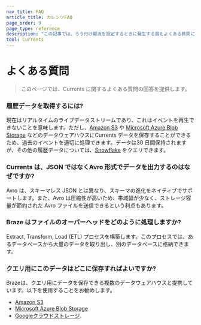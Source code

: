 ```yaml
---
nav_title: FAQ
article_title: カレンツFAQ
page_order: 9
page_type: reference
description: "この記事では、ろう付け電流を設定するときに発生する最もよくある質問について説明します。"
tool: Currents
---
```


# よくある質問

> このページでは、Currents に関するよくある質問の回答を提供します。

### 履歴データを取得するには?

現在はリアルタイムのライブデータストリームであり、これはイベントを再生できないことを意味します。ただし、[Amazon S3]({{site.baseurl}}/partners/data_and_infrastructure_agility/cloud_storage/amazon_s3/) や [Microsoft Azure Blob Storage]({{site.baseurl}}/partners/data_and_infrastructure_agility/cloud_storage/microsoft_azure_blob_storage_for_currents/) などのデータウェアハウスにCurrents データを保存することができるため、過去のイベントを適切に処理できます。データは30 日間保持されますが、その他の履歴データについては、[Snowflake]({{site.baseurl}}/user_guide/data/braze_currents/s3_to_snowflake/) をクエリできます。

### Currents は、JSON ではなくAvro 形式でデータを出力するのはなぜですか?

Avro は、スキーマレス JSON とは異なり、スキーマの進化をネイティブでサポートします。また、Avro は圧縮性が高いため、帯域幅が少なく、ストレージ容量が節約された Avro ファイルを送信できるという利点もあります。

### Braze はファイルのオーバーヘッドをどのように処理しますか?

Extract, Transform, Load (ETL) プロセスを構築します。このプロセスでは、あるデータベースから大量のデータを取り出し、別のデータベースに格納できます。

### クエリ用にこのデータはどこに保存すればよいですか?

Brazeは、クエリ用にデータを保存できる複数のデータウェアハウスと提携しています。以下を使用することをお勧めします。
- [Amazon S3]({{site.baseurl}}/partners/data_and_infrastructure_agility/cloud_storage/amazon_s3/)
- [Microsoft Azure Blob Storage]({{site.baseurl}}/partners/data_and_infrastructure_agility/cloud_storage/microsoft_azure_blob_storage_for_currents/)
- [Googleクラウドストレージ]({{site.baseurl}}/partners/data_and_infrastructure_agility/cloud_storage/google_cloud_storage_for_currents/).